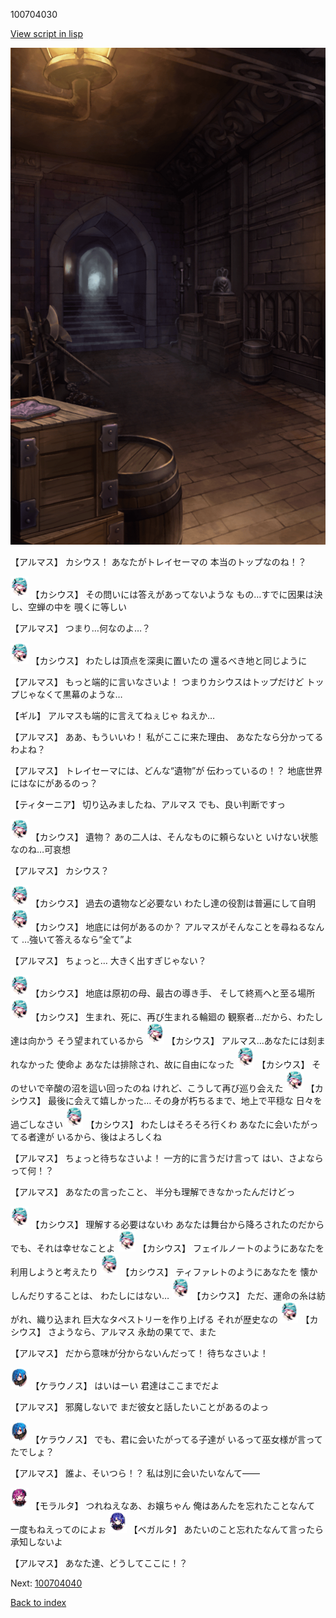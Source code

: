 100704030

[View script in lisp](../scripts/100704030.txt)

![beast_world_underground.png](../images/backgrounds/beast_world_underground.png)

【アルマス】
カシウス！
あなたがトレイセーマの
本当のトップなのね！？

<img src="../images/units/3303111.png" alt="3303111.png" height="34"/>
【カシウス】
その問いには答えがあってないような
もの…すでに因果は決し、空蝉の中を
覗くに等しい

【アルマス】
つまり…何なのよ…？

<img src="../images/units/3303111.png" alt="3303111.png" height="34"/>
【カシウス】
わたしは頂点を深奥に置いたの
還るべき地と同じように

【アルマス】
もっと端的に言いなさいよ！
つまりカシウスはトップだけど
トップじゃなくて黒幕のような…

【ギル】
アルマスも端的に言えてねぇじゃ
ねえか…

【アルマス】
ああ、もういいわ！
私がここに来た理由、
あなたなら分かってるわよね？

【アルマス】
トレイセーマには、どんな“遺物”が
伝わっているの！？
地底世界にはなにがあるのっ？

【ティターニア】
切り込みましたね、アルマス
でも、良い判断ですっ

<img src="../images/units/3303111.png" alt="3303111.png" height="34"/>
【カシウス】
遺物？
あの二人は、そんなものに頼らないと
いけない状態なのね…可哀想

【アルマス】
カシウス？

<img src="../images/units/3303111.png" alt="3303111.png" height="34"/>
【カシウス】
過去の遺物など必要ない
わたし達の役割は普遍にして自明

<img src="../images/units/3303111.png" alt="3303111.png" height="34"/>
【カシウス】
地底には何があるのか？
アルマスがそんなことを尋ねるなんて
…強いて答えるなら“全て”よ

【アルマス】
ちょっと…
大きく出すぎじゃない？

<img src="../images/units/3303111.png" alt="3303111.png" height="34"/>
【カシウス】
地底は原初の母、最古の導き手、
そして終焉へと至る場所

<img src="../images/units/3303111.png" alt="3303111.png" height="34"/>
【カシウス】
生まれ、死に、再び生まれる輪廻の
観察者…だから、わたし達は向かう
そう望まれているから

<img src="../images/units/3303111.png" alt="3303111.png" height="34"/>
【カシウス】
アルマス…あなたには刻まれなかった
使命よ
あなたは排除され、故に自由になった

<img src="../images/units/3303111.png" alt="3303111.png" height="34"/>
【カシウス】
そのせいで辛酸の沼を這い回ったのね
けれど、こうして再び巡り会えた

<img src="../images/units/3303111.png" alt="3303111.png" height="34"/>
【カシウス】
最後に会えて嬉しかった…
その身が朽ちるまで、地上で平穏な
日々を過ごしなさい

<img src="../images/units/3303111.png" alt="3303111.png" height="34"/>
【カシウス】
わたしはそろそろ行くわ
あなたに会いたがってる者達が
いるから、後はよろしくね

【アルマス】
ちょっと待ちなさいよ！
一方的に言うだけ言って
はい、さよならって何！？

【アルマス】
あなたの言ったこと、
半分も理解できなかったんだけどっ

<img src="../images/units/3303111.png" alt="3303111.png" height="34"/>
【カシウス】
理解する必要はないわ
あなたは舞台から降ろされたのだから
でも、それは幸せなことよ

<img src="../images/units/3303111.png" alt="3303111.png" height="34"/>
【カシウス】
フェイルノートのようにあなたを
利用しようと考えたり

<img src="../images/units/3303111.png" alt="3303111.png" height="34"/>
【カシウス】
ティファレトのようにあなたを
懐かしんだりすることは、
わたしにはない…

<img src="../images/units/3303111.png" alt="3303111.png" height="34"/>
【カシウス】
ただ、運命の糸は紡がれ、織り込まれ
巨大なタペストリーを作り上げる
それが歴史なの

<img src="../images/units/3303111.png" alt="3303111.png" height="34"/>
【カシウス】
さようなら、アルマス
永劫の果てで、また

【アルマス】
だから意味が分からないんだって！
待ちなさいよ！

<img src="../images/units/3500111.png" alt="3500111.png" height="34"/>
【ケラウノス】
はいはーい
君達はここまでだよ

【アルマス】
邪魔しないで
まだ彼女と話したいことがあるのよっ

<img src="../images/units/3500111.png" alt="3500111.png" height="34"/>
【ケラウノス】
でも、君に会いたがってる子達が
いるって巫女様が言ってたでしょ？

【アルマス】
誰よ、そいつら！？
私は別に会いたいなんて――

<img src="../images/units/3104011.png" alt="3104011.png" height="34"/>
【モラルタ】
つれねえなあ、お嬢ちゃん
俺はあんたを忘れたことなんて
一度もねえってのによぉ

<img src="../images/units/3104111.png" alt="3104111.png" height="34"/>
【ベガルタ】
あたいのこと忘れたなんて言ったら
承知しないよ

【アルマス】
あなた達、どうしてここに！？

Next: [100704040](100704040.md)

[Back to index](index.md)

